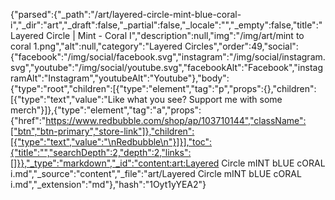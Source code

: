 {"parsed":{"_path":"/art/layered-circle-mint-blue-coral-i","_dir":"art","_draft":false,"_partial":false,"_locale":"","_empty":false,"title":"Layered Circle | Mint - Coral I","description":null,"img":"/img/art/mint to coral 1.png","alt":null,"category":"Layered Circles","order":49,"social":{"facebook":"/img/social/facebook.svg","instagram":"/img/social/instagram.svg","youtube":"/img/social/youtube.svg","facebookAlt":"Facebook","instagramAlt":"Instagram","youtubeAlt":"Youtube"},"body":{"type":"root","children":[{"type":"element","tag":"p","props":{},"children":[{"type":"text","value":"Like what you see? Support me with some merch"}]},{"type":"element","tag":"a","props":{"href":"https://www.redbubble.com/shop/ap/103710144","className":["btn","btn-primary","store-link"]},"children":[{"type":"text","value":"\nRedbubble\n"}]}],"toc":{"title":"","searchDepth":2,"depth":2,"links":[]}},"_type":"markdown","_id":"content:art:Layered Circle mINT bLUE cORAL i.md","_source":"content","_file":"art/Layered Circle mINT bLUE cORAL i.md","_extension":"md"},"hash":"1Oyt1yYEA2"}